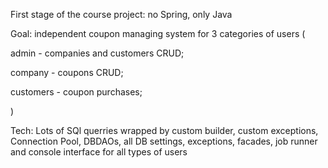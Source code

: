 First stage of the course project: no Spring, only Java

Goal: independent coupon managing system for 3 categories of users (

  admin - companies and customers CRUD; 
  
  company - coupons CRUD;
  
  customers - coupon purchases;
  
)

Tech: Lots of SQl querries wrapped by custom builder, custom exceptions, 
Connection Pool, DBDAOs, all DB settings, exceptions, facades, job runner and console interface for all types of users
